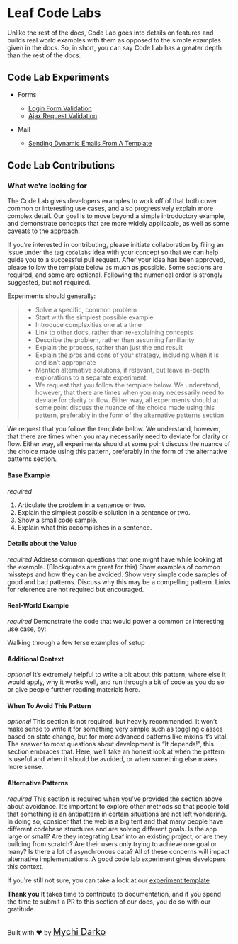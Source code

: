 # Leaf Code Labs

Unlike the rest of the docs, Code Lab goes into details on features and builds real world examples with them as opposed to the simple examples given in the docs. So, in short, you can say Code Lab has a greater depth than the rest of the docs.

## Code Lab Experiments

* Forms
	* [Login Form Validation](codelabs/v2.x/form-validation/login/)
	* [Ajax Request Validation](codelabs/v2.x/form-validation/ajax/)

* Mail
	* [Sending Dynamic Emails From A Template](codelabs/v2.x/mail/dynamic-mail-templating/)

## Code Lab Contributions

### What we’re looking for

The Code Lab gives developers examples to work off of that both cover common or interesting use cases, and also progressively explain more complex detail. Our goal is to move beyond a simple introductory example, and demonstrate concepts that are more widely applicable, as well as some caveats to the approach.

If you’re interested in contributing, please initiate collaboration by filing an issue under the tag `codelabs` idea with your concept so that we can help guide you to a successful pull request. After your idea has been approved, please follow the template below as much as possible. Some sections are required, and some are optional. Following the numerical order is strongly suggested, but not required.

Experiments should generally:

> - Solve a specific, common problem
> - Start with the simplest possible example
> - Introduce complexities one at a time
> - Link to other docs, rather than re-explaining concepts
> - Describe the problem, rather than assuming familiarity
> - Explain the process, rather than just the end result
> - Explain the pros and cons of your strategy, including when it is and isn’t appropriate
> - Mention alternative solutions, if relevant, but leave in-depth explorations to a separate experiment
> - We request that you follow the template below. We understand, however, that there are times when you may necessarily need to deviate for clarity or flow. Either way, all experiments should at some point discuss the nuance of the choice made using this pattern, preferably in the form of the alternative patterns section.

We request that you follow the template below. We understand, however, that there are times when you may necessarily need to deviate for clarity or flow. Either way, all experiments should at some point discuss the nuance of the choice made using this pattern, preferably in the form of the alternative patterns section.

#### Base Example

*required*

1. Articulate the problem in a sentence or two.
1. Explain the simplest possible solution in a sentence or two.
1. Show a small code sample.
1. Explain what this accomplishes in a sentence.

#### Details about the Value

*required*
Address common questions that one might have while looking at the example. (Blockquotes are great for this)
Show examples of common missteps and how they can be avoided.
Show very simple code samples of good and bad patterns.
Discuss why this may be a compelling pattern. Links for reference are not required but encouraged.

#### Real-World Example

*required*
Demonstrate the code that would power a common or interesting use case, by:

Walking through a few terse examples of setup

#### Additional Context

*optional*
It’s extremely helpful to write a bit about this pattern, where else it would apply, why it works well, and run through a bit of code as you do so or give people further reading materials here.

#### When To Avoid This Pattern

*optional*
This section is not required, but heavily recommended. It won’t make sense to write it for something very simple such as toggling classes based on state change, but for more advanced patterns like mixins it’s vital. The answer to most questions about development is “It depends!”, this section embraces that. Here, we’ll take an honest look at when the pattern is useful and when it should be avoided, or when something else makes more sense.

#### Alternative Patterns

*required*
This section is required when you’ve provided the section above about avoidance. It’s important to explore other methods so that people told that something is an antipattern in certain situations are not left wondering. In doing so, consider that the web is a big tent and that many people have different codebase structures and are solving different goals. Is the app large or small? Are they integrating Leaf into an existing project, or are they building from scratch? Are their users only trying to achieve one goal or many? Is there a lot of asynchronous data? All of these concerns will impact alternative implementations. A good code lab experiment gives developers this context.

If you're still not sure, you can take a look at our [experiment template](codelabs/experiment/)

**Thank you**
It takes time to contribute to documentation, and if you spend the time to submit a PR to this section of our docs, you do so with our gratitude.

<br>
Built with ❤ by <a href="https://mychi.netlify.app" style="font-size: 20px; color: #111;" target="_blank">Mychi Darko</a>